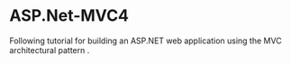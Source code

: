 # ASP.Net-MVC4
Following tutorial for building an ASP.NET web application using the MVC architectural pattern .
